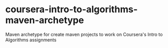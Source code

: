# coursera-intro-to-algorithms-maven-archetype
Maven archetype for create maven projects to work on Coursera's Intro to Algorithms assignments
